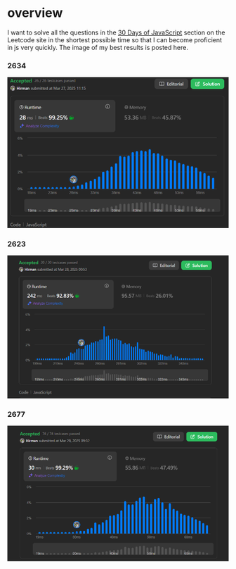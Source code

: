 # overview 
I want to solve all the questions in the [30 Days of JavaScript](https://leetcode.com/studyplan/30-days-of-javascript/) section on the Leetcode site in the shortest possible time so that I can become proficient in js very quickly. The image of my best results is posted here.

### 2634
![2634](./img/2634.png)

### 2623
![2623](./img/2623.png)

### 2677
![2677](./img/2677.png)

